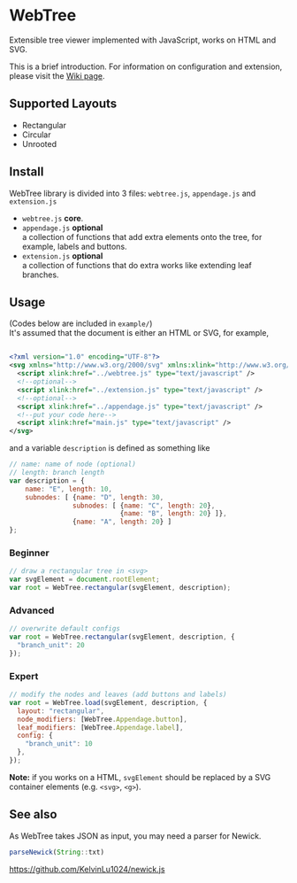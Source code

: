 # WebTree
Extensible tree viewer implemented with JavaScript, works on HTML and SVG.  

This is a brief introduction. For information on configuration and extension, please visit the [Wiki page](https://github.com/KelvinLu1024/WebTree/wiki).

## Supported Layouts
* Rectangular
* Circular
* Unrooted

## Install
WebTree library is divided into 3 files: `webtree.js`, `appendage.js` and `extension.js`  
* `webtree.js` **core**. 
* `appendage.js` **optional**  
a collection of functions that add extra elements onto the tree, for example, labels and buttons. 
* `extension.js` **optional**  
a collection of functions that do extra works like extending leaf branches. 

## Usage
(Codes below are included in `example/`)  
It's assumed that the document is either an HTML or SVG, for example, 
```
```
```xml
<?xml version="1.0" encoding="UTF-8"?>
<svg xmlns="http://www.w3.org/2000/svg" xmlns:xlink="http://www.w3.org/1999/xlink">
  <script xlink:href="../webtree.js" type="text/javascript" />
  <!--optional-->
  <script xlink:href="../extension.js" type="text/javascript" />
  <!--optional-->
  <script xlink:href="../appendage.js" type="text/javascript" />
  <!--put your code here-->
  <script xlink:href="main.js" type="text/javascript" />
</svg>
```
and a variable `description` is defined as something like
```javascript
// name: name of node (optional)
// length: branch length
var description = {
    name: "E", length: 10,
    subnodes: [ {name: "D", length: 30,
                subnodes: [ {name: "C", length: 20},
                            {name: "B", length: 20} ]},
                {name: "A", length: 20} ]
};
```

### Beginner
```javascript
// draw a rectangular tree in <svg>
var svgElement = document.rootElement;
var root = WebTree.rectangular(svgElement, description);
```

### Advanced
```javascript
// overwrite default configs
var root = WebTree.rectangular(svgElement, description, {
  "branch_unit": 20
});
```

### Expert
```javascript
// modify the nodes and leaves (add buttons and labels)
var root = WebTree.load(svgElement, description, {
  layout: "rectangular",
  node_modifiers: [WebTree.Appendage.button],
  leaf_modifiers: [WebTree.Appendage.label],
  config: {
    "branch_unit": 10
  },
});
```
__Note:__ if you works on a HTML, `svgElement` should be replaced by a SVG container elements (e.g. `<svg>`, `<g>`).

## See also
As WebTree takes JSON as input, you may need a parser for Newick.  
```javascript
parseNewick(String::txt)  
```
https://github.com/KelvinLu1024/newick.js
